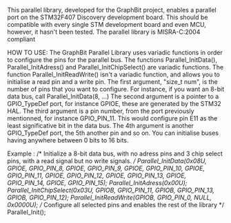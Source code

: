 This parallel library, developed for the GraphBit project, enables a parallel port on the STM32F407 Discovery development board.
This should be compatible with every single STM development board and even MCU, however, it hasn't been tested.
The parallel library is MISRA-C:2004 compliant

HOW TO USE:
The GraphBit Parallel Library uses variadic functions in order to configure the pins for the parallel bus.
The functions Parallel_InitData(), Parallel_InitAdress() and Parallel_InitChipSelect() are variadic functions.
The function Parallel_InitReadWrite() isn't a variadic function, and allows you to initialise a read pin and a write pin.
The first argument, "size_t num", is the number of pins that you want to configure.
For instance, if you want an 8-bit data bus, call Parallel_InitData(8, ...)
The second argument is a pointer to a GPIO_TypeDef port, for instance GPIOE, these are generated by the STM32 HAL.
The third argument is a pin number, from the port previously mentionned, for instance GPIO_PIN_11. This would configure pin E11 as the least significative bit in the data bus.
The 4th argument is another GPIO_TypeDef port, the 5th another pin and so on. You can initialise buses having anywhere between 0 bits to 16 bits.

Example :
/* Initialize a 8-bit data bus, with no adress pins and 3 chip select pins, with a read signal but no write signals. */
Parallel_InitData(0x08U, GPIOE, GPIO_PIN_8, GPIOE, GPIO_PIN_9, GPIOE, GPIO_PIN_10, GPIOE, GPIO_PIN_11, GPIOE, GPIO_PIN_12, GPIOE, GPIO_PIN_13, GPIOE, GPIO_PIN_14, GPIOE, GPIO_PIN_15);
Parallel_InitAdress(0x00U);
Parallel_InitChipSelect(0x03U, GPIOB, GPIO_PIN_11, GPIOB, GPIO_PIN_13, GPIOB, GPIO_PIN_12);
Parallel_InitReadWrite(GPIOB, GPIO_PIN_0, NULL, 0x0000U);
/* Configure all selected pins and enables the rest of the library */
Parallel_Init();
